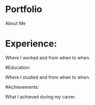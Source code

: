 # Portfolio
About Me
# Experience:

Where I worked and from when to when.

#Education:

Where I studied and from when to when.

#Achievements:

What I achieved during my carrer.
